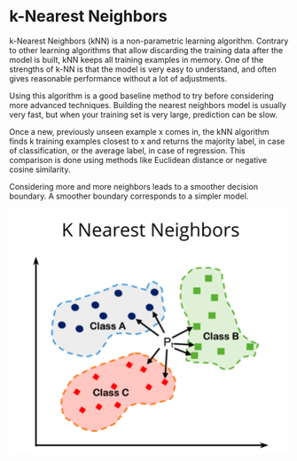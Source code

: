 # k-Nearest Neighbors
k-Nearest Neighbors (kNN) is a non-parametric learning algorithm. Contrary to other learning algorithms that allow discarding the training data after the model is built, kNN keeps all training examples in memory. One of the strengths of k-NN is that the model is very easy to understand, and often gives reasonable performance without a lot of adjustments.

Using this algorithm is a good baseline method to try before considering more advanced techniques. Building the nearest neighbors model is usually very fast, but when your training set is very large, prediction can be slow.

Once a new, previously unseen example x comes in, the kNN algorithm finds k training examples closest to x and returns the majority label, in case of classification, or the average label, in case of regression. This comparison is done using methods like Euclidean distance or negative cosine similarity.

Considering more and more neighbors leads to a smoother decision boundary. A smoother boundary corresponds to a simpler model.

![Alt text](image-8.png)
